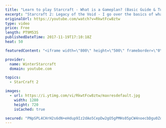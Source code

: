 ```yaml
---
title: "Learn to play Starcraft - What is a Gameplan? (Basic Guide & Tutorial)"
excerpt: "Starcraft 2: Legacy of the Void - I go over the basics of what a gameplan in starcraft 2 is and how to put one together.  Note this is not a guide on WHAT gameplan you should be using as each race!"
originalUrl: https://youtube.com/watch?v=RkwtFcw8ztw
type: video
price: Free
length: PT9M53S
publishedDateTime: 2017-11-19T17:10:18Z
heat: 50

featuredContent: "<iframe width=\"800\" height=\"500\" frameborder=\"0\" src=\"https://www.youtube.com/embed/RkwtFcw8ztw\" allow=\"accelerometer; autoplay; encrypted-media; gyroscope; picture-in-picture\" allowfullscreen></iframe>"

provider:
  name: WinterStarcraft
  domain: youtube.com

topics:
  - StarCraft 2

images:
  - url: https://i.ytimg.com/vi/RkwtFcw8ztw/maxresdefault.jpg
    width: 1280
    height: 720
    isCached: true

secured: "PNpSPL4CHrH2s6dN+eHdup9Iz2dAo5CepDw2gO5gPMHs05pCW4noecbDgu0ZdaSXYIhyEGJ4+2Q2wSxdgSwdcZwgql/AXD8Nq3eLz08FzuKFCzqVUWU7SI6ALFfE1sJb/WcgDYtHLazpTkiISbe4L1YEd167Sl0LoRNkdeXKUzn084vi1oL4bQNOTSRaE7R/6+hLtd1npB2M/8zkWRaPKl83mnTZPIRp0g8TKSG8XlShZ8TYTGYaQlF1r792UzgxHJJmtI9wK1ZValG6L56boZgiC2ysVnzL9nhueDffNkYdoVIHGsugj1T+k77/tAiiypYFeA/rsOqj+hLBXEaZNMdOWqm9Tszqb/91TN9wEBfdx6DvkOsUfb4xEWEBeYMKyxmjWrIeqzS5Wgyq6gcXk5eFQjBDVYodf9+u28F2jlY=;D6w9iiUqoVQhy6E5eGjX7w=="
---
```


